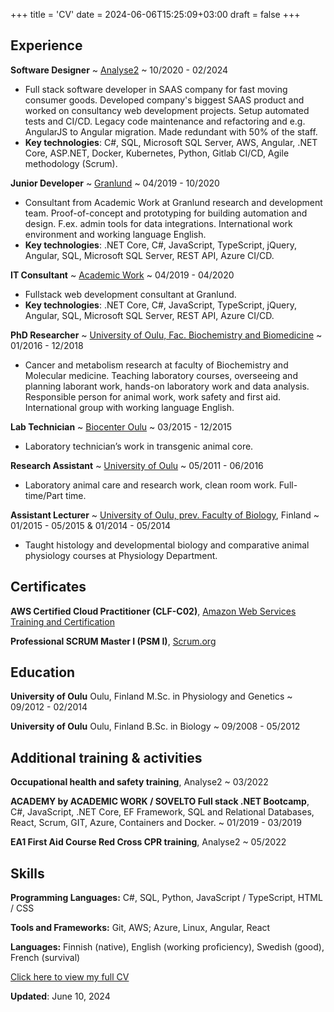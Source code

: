+++
title = 'CV'
date = 2024-06-06T15:25:09+03:00
draft = false
+++

## Experience

**Software Designer**
  ~ [Analyse2](https://www.analyse2.com/)
  ~ 10/2020 - 02/2024
- Full stack software developer in SAAS company for fast moving consumer goods. Developed company's biggest SAAS product and worked on consultancy web development projects. Setup automated tests and CI/CD. Legacy code maintenance and refactoring and e.g. AngularJS to Angular migration. Made redundant with 50% of the staff. 
- **Key technologies**: C#, SQL, Microsoft SQL Server, AWS, Angular, .NET Core, ASP.NET, Docker, Kubernetes, Python, Gitlab CI/CD, Agile methodology (Scrum).


**Junior Developer**
  ~ [Granlund](https://www.granlundgroup.com/)
  ~ 04/2019 - 10/2020
- Consultant from Academic Work at Granlund research and development team. Proof-of-concept and prototyping for building automation and design. F.ex. admin tools for data integrations.  International work environment and working language English. 
- **Key technologies**: .NET Core, C#, JavaScript, TypeScript, jQuery, Angular, SQL, Microsoft SQL Server, REST API, Azure CI/CD.


**IT Consultant**
  ~ [Academic Work](https://www.academicwork.fi/)
  ~ 04/2019 - 04/2020
- Fullstack web development consultant at Granlund.
- **Key technologies**: .NET Core, C#, JavaScript, TypeScript, jQuery, Angular, SQL, Microsoft SQL Server, REST API, Azure CI/CD.


**PhD Researcher**
  ~ [University of Oulu, Fac. Biochemistry and Biomedicine](https://www.oulu.fi/en/university/faculties-and-units/faculty-biochemistry-and-molecular-medicine)
  ~ 01/2016 - 12/2018
- Cancer and metabolism research at faculty of Biochemistry and Molecular medicine. Teaching laboratory courses, overseeing and planning laborant work, hands-on laboratory work and data analysis. Responsible person for animal work, work safety and first aid. International group with working language English.


**Lab Technician**
  ~ [Biocenter Oulu](https://www.oulu.fi/en/university/faculties-and-units/biocenter-oulu)
  ~ 03/2015 - 12/2015
- Laboratory technician’s work in transgenic animal core.


**Research Assistant**
  ~ [University of Oulu](https://www.oulu.fi/en/university/faculties-and-units/biocenter-oulu)
  ~ 05/2011 - 06/2016
- Laboratory animal care and research work, clean room work. Full-time/Part time.


**Assistant Lecturer**
  ~ [University of Oulu, prev. Faculty of Biology](https://www.oulu.fi/en/university/faculties-and-units/faculty-science), Finland
  ~ 01/2015 - 05/2015 & 01/2014 - 05/2014
- Taught histology and developmental biology and comparative animal physiology courses at Physiology Department.

## Certificates
**AWS Certified Cloud Practitioner (CLF-C02)**, [Amazon Web Services Training and Certification](https://www.credly.com/badges/58c65aa9-475e-4ca4-ba1e-95c410fac8b6/public_url)

**Professional SCRUM Master I (PSM I)**, [Scrum.org](https://www.credly.com/badges/4c677e86-7c8e-438f-a828-23d98db46db8/public_url)

## Education

**University of Oulu** Oulu, Finland
M.Sc. in Physiology and Genetics
  ~ 09/2012 - 02/2014

**University of Oulu** Oulu, Finland
B.Sc. in Biology
  ~ 09/2008 - 05/2012

## Additional training & activities

**Occupational health and safety training**, Analyse2
  ~ 03/2022

**ACADEMY by ACADEMIC WORK / SOVELTO Full stack .NET Bootcamp**, C#, JavaScript, .NET Core, EF Framework, SQL and Relational Databases, React, Scrum, GIT, Azure, Containers and Docker.
  ~ 01/2019 - 03/2019

**EA1 First Aid Course Red Cross CPR training**, Analyse2
  ~ 05/2022

## Skills
**Programming Languages:** <span class="iconify" data-icon="logos:c#" data-inline="false"></span> C#, <span class="iconify" data-icon="vscode-icons:file-type-sql"></span> SQL,<span class="iconify" data-icon="vscode-icons:file-type-python"></span> Python, <span class="iconify" data-icon="vscode-icons:file-type-js-official"></span> JavaScript / <span class="iconify" data-icon="vscode-icons:file-type-typescript-official"></span> TypeScript, <span class="iconify" data-icon="vscode-icons:file-type-html"></span> HTML / <span class="iconify" data-icon="vscode-icons:file-type-css"></span> CSS

**Tools and Frameworks:** Git, AWS; Azure, Linux, Angular, React

**Languages:** Finnish (native), English (working proficiency), Swedish (good), French (survival)

[Click here to view my full CV](./assets/docs/Ali-Kippari_CV_public.pdf)


__Updated__: June 10, 2024